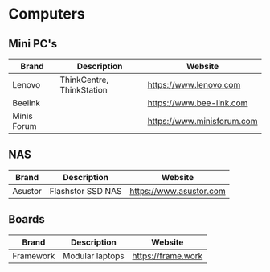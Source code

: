 # Computers

## Mini PC's

| Brand       | Description               | Website                    |
| ----------- | ------------------------- | -------------------------- |
| Lenovo      | ThinkCentre, ThinkStation | https://www.lenovo.com     |
| Beelink     |                           | https://www.bee-link.com   |
| Minis Forum |                           | https://www.minisforum.com |

## NAS

| Brand   | Description       | Website                 |
| ------- | ----------------- | ----------------------- |
| Asustor | Flashstor SSD NAS | https://www.asustor.com |

## Boards

| Brand     | Description     | Website            |
| --------- | --------------- | ------------------ |
| Framework | Modular laptops | https://frame.work |